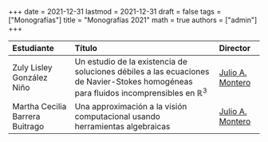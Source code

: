 +++
date      = 2021-12-31
lastmod   = 2021-12-31
draft     = false
tags      = ["Monografías"]
title     = "Monografías 2021"
math      = true
authors = ["admin"]
+++

Estudiante | Título | Director 
:--------- | :---------- | :----------
Zuly Lisley González Niño  | Un estudio de la existencia de soluciones débiles a las ecuaciones de Navier-Stokes homogéneas para fluidos incomprensibles en $\mathbb{R}^3$ | [Julio A. Montero](https://matematicas.netlify.app/authors/montero-j/)
Martha Cecilia Barrera Buitrago | Una approximación a la visión computacional usando herramientas algebraicas | [Julio A. Montero](https://matematicas.netlify.app/authors/montero-j/)
